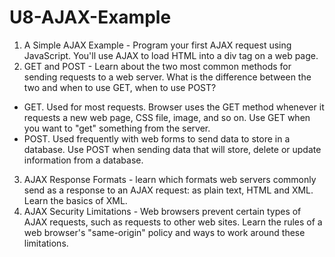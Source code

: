 # U8-AJAX-Example
 
1. A Simple AJAX Example - Program your first AJAX request using JavaScript. You'll use AJAX to load HTML into a div tag on a web page.
2. GET and POST - Learn about the two most common methods for sending requests to a web server. What is the difference between the two and when to use GET, when to use POST?
- GET. Used for most requests. Browser uses the GET method whenever it requests a new web page, CSS file, image, and so on. Use GET when you want to "get" something from the server.
- POST. Used frequently with web forms to send data to store in a database. Use POST when sending data that will store, delete or update information from a database.
3. AJAX Response Formats - learn which formats web servers commonly send as a response to an AJAX request: as plain text, HTML and XML. Learn the basics of XML.
4. AJAX Security Limitations - Web browsers prevent certain types of AJAX requests, such as requests to other web sites. Learn the rules of a web browser's "same-origin" policy and ways to work around these limitations.